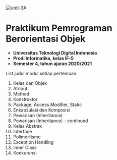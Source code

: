 ![utdi-3A](https://github.com/zargiteddy/Praktikum-Big-Data-Analytics/assets/72479466/4fb5610d-d038-48d9-9172-b150be8e6af5)
# Praktikum Pemrograman Berorientasi Objek
- **Universitas Teknologi Digital Indonesia**
- **Prodi Informatika, kelas IF-5**
- **Semester 4, tahun ajaran 2020/2021**

List judul modul setiap pertemuan:
1. Kelas dan Objek
2. Atribut
3. Method
4. Konstruktor
5. Package, Access Modifier, Static
6. Enkapsulasi dan Komposisi
7. Pewarisan (Inheritance)
8. Pewarisan (Inheritance) - continued
9. Kelas Abstrak
10. Interface
11. Polimorfisme
12. Exception Handling
13. Inner Class
14. Konkurensi
